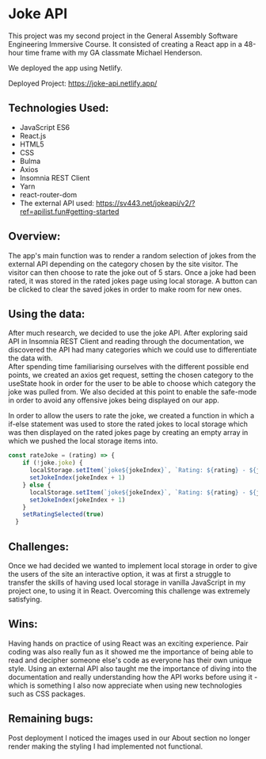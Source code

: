 # Joke API

This project was my second project in the General Assembly Software Engineering Immersive Course. It consisted of creating a React app in a 48-hour time frame with my GA classmate Michael Henderson. 

We deployed the app using Netlify.

Deployed Project: https://joke-api.netlify.app/


## Technologies Used:
- JavaScript ES6
- React.js 
- HTML5
- CSS
- Bulma
- Axios 
- Insomnia REST Client 
- Yarn
- react-router-dom 
- The external API used: https://sv443.net/jokeapi/v2/?ref=apilist.fun#getting-started

## Overview:

The app's main function was to render a random selection of jokes from the external API depending on the category chosen by the site visitor. The visitor can then choose to rate the joke out of 5 stars. Once a joke had been rated, it was stored in the rated jokes page using local storage. A button can be clicked to clear the saved jokes in order to make room for new ones. 

## Using the data: 

After much research, we decided to use the joke API. After exploring said API in Insomnia REST Client and reading through the documentation, we discovered the API had many categories which we could use to differentiate the data with.  
After spending time familiarising ourselves with the different possible end points, we created an axios get request, setting the chosen category to the useState hook in order for the user to be able to choose which category the joke was pulled from. We also decided at this point to enable the safe-mode in order to avoid any offensive jokes being displayed on our app. 

In order to allow the users to rate the joke, we created a function in which a if-else statement was used to store the rated jokes to local storage which was then displayed on the rated jokes page by creating an empty array in which we pushed the local storage items into. 

```Javascript
const rateJoke = (rating) => {
    if (!joke.joke) {
      localStorage.setItem(`joke${jokeIndex}`, `Rating: ${rating} - ${joke.setup} ${joke.delivery}`)
      setJokeIndex(jokeIndex + 1)
    } else {
      localStorage.setItem(`joke${jokeIndex}`, `Rating: ${rating} - ${joke.joke}`)
      setJokeIndex(jokeIndex + 1)
    }
    setRatingSelected(true)
  }
```

## Challenges:

Once we had decided we wanted to implement local storage in order to give the users of the site an interactive option, it was at first a struggle to transfer the skills of having used local storage in vanilla JavaScript in my project one, to using it in React. Overcoming this challenge was extremely satisfying. 


## Wins:

Having hands on practice of using React was an exciting experience. Pair coding was also really fun as it showed me the importance of being able to read and decipher someone else's code as everyone has their own unique style. 
Using an external API also taught me the importance of diving into the documentation and really understanding how the API works before using it - which is something I also now appreciate when using new technologies such as CSS packages. 

## Remaining bugs:

Post deployment I noticed the images used in our About section no longer render making the styling I had implemented not functional. 
